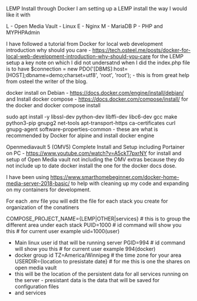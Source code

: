 LEMP Install through Docker I am setting up a LEMP install the way I would like it with

L - Open Media Vault - Linux
E - Nginx
M - MariaDB
P - PHP and MYPHPAdmin

I have followed a tutorial from Docker for local web development introduction why should you care - https://tech.osteel.me/posts/docker-for-local-web-development-introduction-why-should-you-care for the LEMP setup a key note on which I did not undersatnd when I did the index.php file is to have $connection = new PDO('[DBMS]:host=[HOST];dbname=demo;charset=utf8', 'root', 'root'); - this is from great help from osteel the writer of the blog.

docker install on Debian - https://docs.docker.com/engine/install/debian/ and Install docker compose - https://docs.docker.com/compose/install/ for the docker and docker compose install

sudo apt install -y libssl-dev python-dev libffi-dev libc6-dev gcc make python3-pip gnupg2 net-tools apt-transport-https ca-certificates curl gnupg-agent software-properties-common - these are what is recommended by Docker for alpine and install docker engine

Openmediavault 5 (OMV5) Complete Install and Setup including Portainer on PC - https://www.youtube.com/watch?v=A5ckT7pxrNY for install and setup of Open Media vault not including the OMV extras because they do not include up to date docker install the one for the docker docs dose.

I have been using https://www.smarthomebeginner.com/docker-home-media-server-2018-basic/ to help with cleaning up my code and expanding on my containers for development.

For each .env file you will edit the file for each stack you create for organization of the conatiners

COMPOSE_PROJECT_NAME={LEMP|OTHER|services} # this is to group the different area under each stack
PUID=1000 # id command will show you this # for current user example uid=1000(user)
- Main linux user id that will be running server
PGID=994 # id command will show you this # for current user example 994(docker)
- docker group id
TZ=America/Winnipeg # the time zone for your area
USERDIR={location to presistate date} # for me this is one the shares on open media vault
- this will be the location of the persistent data for all services running on the server - presistant data is the data that will be saved for configuration files
- and services
